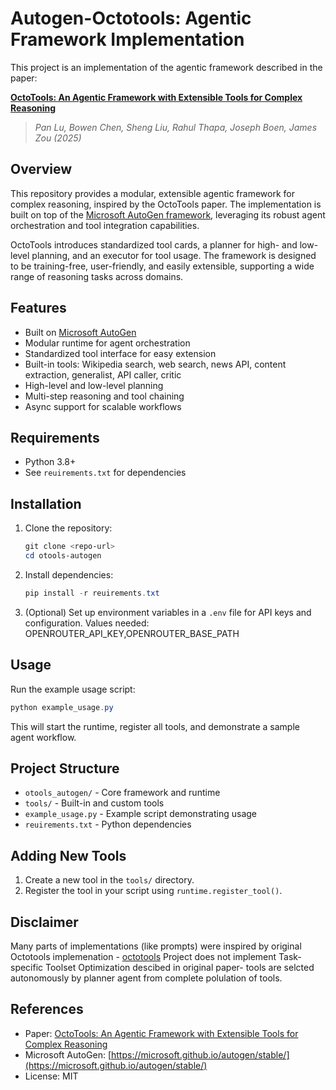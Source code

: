 # Autogen-Octotools: Agentic Framework Implementation

This project is an implementation of the agentic framework described in the paper:

**[OctoTools: An Agentic Framework with Extensible Tools for Complex Reasoning](https://arxiv.org/abs/2502.11271)**

> *Pan Lu, Bowen Chen, Sheng Liu, Rahul Thapa, Joseph Boen, James Zou (2025)*

## Overview

This repository provides a modular, extensible agentic framework for complex reasoning, inspired by the OctoTools paper. The implementation is built on top of the [Microsoft AutoGen framework](https://microsoft.github.io/autogen/stable/), leveraging its robust agent orchestration and tool integration capabilities.

OctoTools introduces standardized tool cards, a planner for high- and low-level planning, and an executor for tool usage. The framework is designed to be training-free, user-friendly, and easily extensible, supporting a wide range of reasoning tasks across domains.

## Features

- Built on [Microsoft AutoGen](https://microsoft.github.io/autogen/stable/)
- Modular runtime for agent orchestration
- Standardized tool interface for easy extension
- Built-in tools: Wikipedia search, web search, news API, content extraction, generalist, API caller, critic
- High-level and low-level planning
- Multi-step reasoning and tool chaining
- Async support for scalable workflows

## Requirements

- Python 3.8+
- See `reuirements.txt` for dependencies

## Installation

1. Clone the repository:

   ```powershell
   git clone <repo-url>
   cd otools-autogen
   ```

2. Install dependencies:

   ```powershell
   pip install -r reuirements.txt
   ```

3. (Optional) Set up environment variables in a `.env` file for API keys and configuration.
    Values needed: OPENROUTER_API_KEY,OPENROUTER_BASE_PATH

## Usage

Run the example usage script:

```powershell
python example_usage.py
```

This will start the runtime, register all tools, and demonstrate a sample agent workflow.

## Project Structure

- `otools_autogen/` - Core framework and runtime
- `tools/` - Built-in and custom tools
- `example_usage.py` - Example script demonstrating usage
- `reuirements.txt` - Python dependencies

## Adding New Tools

1. Create a new tool in the `tools/` directory.
2. Register the tool in your script using `runtime.register_tool()`.

## Disclaimer

Many parts of implementations (like prompts) were inspired by original Octotools implemenation - [octotools](https://github.com/octotools/octotools)
Project does not implement Task-specific Toolset Optimization descibed in original paper- tools are selcted autonomously by planner agent from complete polulation of tools.

## References

- Paper: [OctoTools: An Agentic Framework with Extensible Tools for Complex Reasoning](https://arxiv.org/abs/2502.11271)
- Microsoft AutoGen: [https://microsoft.github.io/autogen/stable/](https://microsoft.github.io/autogen/stable/)
- License: MIT
